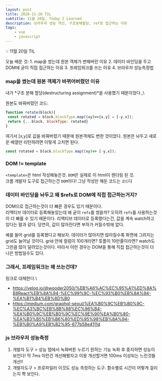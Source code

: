 ```yaml
---
layout: post
title: 2020-11-20 TIL
subtitle: 11월 20일, Today I Learned
description: 브라우저 성능 개선, 구조분해할당, ref로 접근하는 이유
tags: 
    - vue
    - javascript
---
```


<p class="callout">💡 11월 20일 TIL </p>
오늘 배운 것:
1. map을 썼는데 원본 객체가 변해버린 이유
2. 데이터 바인딩을 두고 DOM에 굳이 직접 접근하는 이유
3. 프레임워크를 쓰는 이유
4. 브라우저 성능측정법

### map을 썼는데 원본 객체가 바뀌어버렸던 이유

내가 *구조 분해 할당(destructuring assignment)*을 사용했기 때문이었다.,\

원본도 바꿔버렸던 코드:

```js
function rotate(block){
 const rotated = block.blockType.map((xy)=>[x,y] = [-y,x]);
 return {...block, blockType: rotated}
}
```

여기서 [x,y]로 값을 바꿔버렸기 때문에 원본객체도 변한 것이었다.
원본은 놔두고 새로운 배열만 리턴하려면 이렇게 고치면 된다.

```js
const rotated = block.blockType.map((xy)=> [-y,x]);
```

### DOM != template
`<template>`은 html 작성해놓은것. `DOM`은 실제로 이 html이 렌더링 된 것.\
크롬 개발자 도구로 접근하는건 `DOM`이다! 그냥 작성만 해둔 코드는 `코드`다


### 데이터 바인딩을 놔두고 왜 $refs로 DOM에 직접 접근하는거지?
DOM으로 접근하는것이 더 빠른 경우도 있기 때문이다.\
리액티브 데이터로 등록해놓았는데 왜 굳이 `refs`를 썼을까? 오히려 `refs`를 사용하는것이 더 빠를 수 있기 때문이다. 리액티브 데이터로 등록했다는건, 값을 계속 watch하고 있다는 말과 같다. 당연히, 값이 많아진다면 부하가 커질수밖에 없다.

예를 들어 grid를 등록했다고 해보자. 데이터가 많아지면 많아질수록 화면에 그려지는 grid도 늘어날 것이다. grid 안에 컬럼이 100개라면? 튜플이 10만줄이라면? watch도 그만큼 많이 달려있는것이다. 따라서 이런 경우는 DOM을 통해 직접 접근하는것이 더 나은 방법일수도 있다.

### 그래서, 프레임워크는 왜 쓰는건데?
링크로 대체한다.\
- https://velog.io/@wooder2050/%EB%A6%AC%EC%95%A1%ED%8A%B8React%EB%8A%94-%EC%99%9C-%EC%93%B0%EB%8A%94-%EA%B1%B4%EB%8D%B0
- https://medium.com/graphql-seoul/%EA%B0%9C%EB%B0%9C-%EC%A3%BC%EB%8B%88%EC%96%B4-%EA%B0%9C%EB%B0%9C%EC%9E%90%EA%B0%80-%EA%B3%B5%EB%B6%80%ED%95%98%EB%8A%94-%EB%B0%A9%EB%B2%95-677b58e4111d

### js 브라우저 성능측정

1. 개발자 도구 > 성능 탭에서 녹화버튼 누르기
원하는 기능 녹화 후 중지하면 성능이 보인다! 막 7ms 이런건 개선해봤자고 이왕 개선할거면 100ms 이상되는 느린것들 개선!!
2. 개발자도구 > 프로파일러
이것도 성능 측정하는 도구. 함수별로 시간이 어떻게 걸리는지 쫙 보인다.
